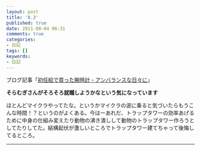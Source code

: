 ```yaml
---
layout: post
title: '8.3'
published: true
date: 2011-08-04 06:31
comments: true
categories:
- 日記
tags: []
keywords:
- 日記
---
```

ブログ記事「[初任給で買った腕時計 - アンバランスな日々に](http://d.hatena.ne.jp/soramugi/20110804/1312406499 "初任給で買った腕時計 - アンバランスな日々に")」

**そらむぎさんがそろそろ就職しようかなという気になっています**

ほとんどマイクラやってたな。というかマイクラの波に乗ると気づいたらもうこんな時間！？というのがよくある。今はーあれだ、トラップタワーの効率あげるために中身の仕組み変えたり動物の沸き潰しして動物のトラップタワー作ろうとしてたりしてた。結構起伏が激しいところでトラップタワー建てちゃって後悔してるところ。

---

